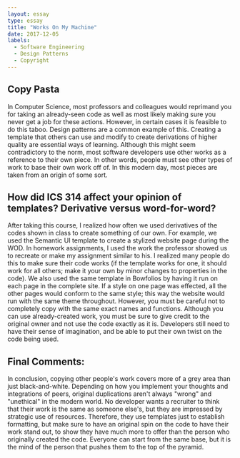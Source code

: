 ```yaml
---
layout: essay
type: essay
title: "Works On My Machine"
date: 2017-12-05
labels:
  - Software Engineering
  - Design Patterns
  - Copyright
---
```


## Copy Pasta

In Computer Science, most professors and colleagues would reprimand you for taking an already-seen code as well as most likely making sure you never get a job for these actions.  However, in certain cases it is feasible to do this taboo.  Design patterns are a common example of this.  Creating a template that others can use and modify to create derivations of higher quality are essential ways of learning.  Although this might seem contradictory to the norm, most software developers use other works as a reference to their own piece.  In other words, people must see other types of work to base their own work off of.  In this modern day, most pieces are taken from an origin of some sort.

## How did ICS 314 affect your opinion of templates? Derivative versus word-for-word?

After taking this course, I realized how often we used derivatives of the codes shown in class to create something of our own.  For example, we used the Semantic UI template to create a stylized website page during the WOD.  In homework assignments, I used the work the professor showed us to recreate or make my assignment similar to his.  I realized many people do this to make sure their code works (if the template works for one, it should work for all others; make it your own by minor changes to properties in the code).  We also used the same template in Bowfolios by having it run on each page in the complete site.  If a style on one page was effected, all the other pages would conform to the same style; this way the website would run with the same theme throughout.  However, you must be careful not to completely copy with the same exact names and functions.  Although you can use already-created work, you must be sure to give credit to the original owner and not use the code exactly as it is.  Developers still need to have their sense of imagination, and be able to put their own twist on the code being used.
 
## Final Comments:

In conclusion, copying other people's work covers more of a grey area than just black-and-white.  Depending on how you implement your thoughts and integrations of peers, original duplications aren't always "wrong" and "unethical" in the modern world.  No developer wants a recruiter to think that their work is the same as someone else's, but they are impressed by strategic use of resources.  Therefore, they use templates just to establish formatting, but make sure to have an original spin on the code to have their work stand out, to show they have much more to offer than the person who originally created the code.  Everyone can start from the same base, but it is the mind of the person that pushes them to the top of the pyramid.
